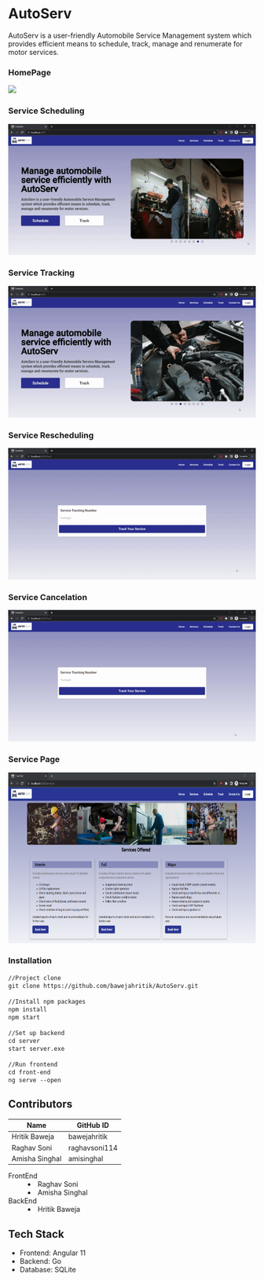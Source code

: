 # AutoServ

AutoServ is a user-friendly Automobile Service Management system which provides efficient means to schedule, track, manage and renumerate for motor services.

### HomePage

<img src="https://github.com/bawejahritik/AutoServ/blob/main/Demo/Frontend_HomePage.gif?raw=true">

### Service Scheduling

<img src="https://github.com/bawejahritik/AutoServ/blob/main/Demo/Frontend_ScheduleComponent_Demo.gif?raw=true">

### Service Tracking

<img src="https://github.com/bawejahritik/AutoServ/blob/main/Demo/ServiceTracking.gif">

### Service Rescheduling 

<img src="https://github.com/bawejahritik/AutoServ/blob/main/Demo/RescheduleComponent_Demo.gif">

### Service Cancelation 

<img src="https://github.com/bawejahritik/AutoServ/blob/main/Demo/CancelComponent_Demo.gif">

### Service Page

<img src="https://github.com/bawejahritik/AutoServ/blob/main/Demo/Frontend_ServicePage.png" height="348px" width="600px">

### Installation
```
//Project clone
git clone https://github.com/bawejahritik/AutoServ.git

//Install npm packages
npm install
npm start

//Set up backend
cd server
start server.exe

//Run frontend
cd front-end
ng serve --open
```

## Contributors

| Name | GitHub ID |
|------|-----------|
| Hritik Baweja | bawejahritik |
| Raghav Soni | raghavsoni114 |
| Amisha Singhal | amisinghal |

<dl>
  <dt>FrontEnd</dt>
  <dd>
    <li>Raghav Soni</li>
    <li>Amisha Singhal</li>
  </dd>
  <dt>BackEnd</dt>
  <dd>
    <li>Hritik Baweja</li>
  </dd>
</dl>
 
## Tech Stack
<ul>
  <li>Frontend: Angular 11</li>
  <li>Backend: Go</li>
  <li>Database: SQLite</li>
</ul>

